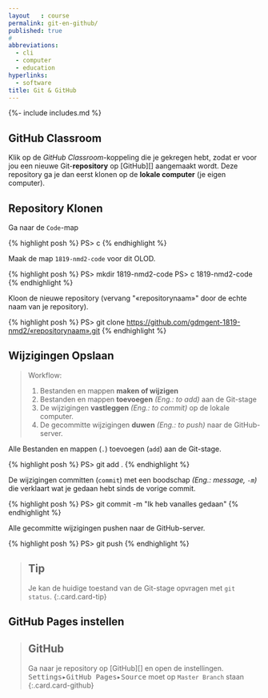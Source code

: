 ```yaml
---
layout   : course
permalink: git-en-github/
published: true
#
abbreviations:
  - cli
  - computer
  - education
hyperlinks:
  - software
title: Git & GitHub
---
```

{%- include includes.md %}

GitHub Classroom
----------------

Klik op de *GitHub Classroom*-koppeling die je gekregen hebt, zodat er voor jou een nieuwe Git-**repository** op [GitHub][] aangemaakt wordt. Deze repository ga je dan eerst klonen op de **lokale computer** (je eigen computer).

Repository Klonen
-----------------

Ga naar de `Code`-map

{% highlight posh %}
PS> c
{% endhighlight %}

Maak de map `1819-nmd2-code` voor dit OLOD.

{% highlight posh %}
PS> mkdir 1819-nmd2-code
PS> c 1819-nmd2-code
{% endhighlight %}

Kloon de nieuwe repository (vervang "«repositorynaam»" door de echte naam van je repository).

{% highlight posh %}
PS> git clone https://github.com/gdmgent-1819-nmd2/«repositorynaam».git
{% endhighlight %}

Wijzigingen Opslaan
-------------------

> Workflow:
>
> 1. Bestanden en mappen **maken of wijzigen**
> 2. Bestanden en mappen **toevoegen** *(Eng.: to add)* aan de Git-stage
> 3. De wijzigingen **vastleggen** *(Eng.: to commit)* op de lokale computer.
> 4. De gecommitte wijzigingen **duwen** *(Eng.: to push)* naar de GitHub-server.

Alle Bestanden en mappen (`.`) toevoegen (`add`) aan de Git-stage.

{% highlight posh %}
PS> git add .
{% endhighlight %}

De wijzigingen committen (`commit`) met een boodschap *(Eng.: message, `-m`)* die verklaart wat je gedaan hebt sinds de vorige commit.

{% highlight posh %}
PS> git commit -m "Ik heb vanalles gedaan"
{% endhighlight %}

Alle gecommitte wijzigingen pushen naar de GitHub-server.

{% highlight posh %}
PS> git push
{% endhighlight %}

> Tip
> ---
> Je kan de huidige toestand van de Git-stage opvragen met `git status`.
{:.card.card-tip}

GitHub Pages instellen
----------------------

> GitHub
> ---
> Ga naar je repository op [GitHub][] en open de instellingen.  
> <kbd class="menu"><kbd>Settings</kbd>&#9656;<kbd>GitHub Pages</kbd>&#9656;<kbd>Source</kbd></kbd> moet op `Master Branch` staan 
{:.card.card-github}